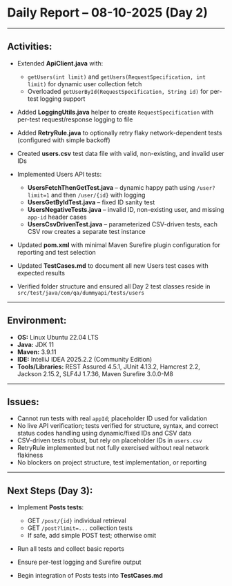 # Daily Report – 08-10-2025 (Day 2)

---

## Activities:

* Extended **ApiClient.java** with:

    * `getUsers(int limit)` and `getUsers(RequestSpecification, int limit)` for dynamic user collection fetch
    * Overloaded `getUserById(RequestSpecification, String id)` for per-test logging support
* Added **LoggingUtils.java** helper to create `RequestSpecification` with per-test request/response logging to file
* Added **RetryRule.java** to optionally retry flaky network-dependent tests (configured with simple backoff)
* Created **users.csv** test data file with valid, non-existing, and invalid user IDs
* Implemented Users API tests:

    * **UsersFetchThenGetTest.java** – dynamic happy path using `/user?limit=1` and then `/user/{id}` with logging
    * **UsersGetByIdTest.java** – fixed ID sanity test
    * **UsersNegativeTests.java** – invalid ID, non-existing user, and missing `app-id` header cases
    * **UsersCsvDrivenTest.java** – parameterized CSV-driven tests, each CSV row creates a separate test instance
* Updated **pom.xml** with minimal Maven Surefire plugin configuration for reporting and test selection
* Updated **TestCases.md** to document all new Users test cases with expected results
* Verified folder structure and ensured all Day 2 test classes reside in `src/test/java/com/qa/dummyapi/tests/users`

---

## Environment:

* **OS:** Linux Ubuntu 22.04 LTS
* **Java:** JDK 11
* **Maven:** 3.9.11
* **IDE:** IntelliJ IDEA 2025.2.2 (Community Edition)
* **Tools/Libraries:** REST Assured 4.5.1, JUnit 4.13.2, Hamcrest 2.2, Jackson 2.15.2, SLF4J 1.7.36, Maven Surefire 3.0.0-M8

---

## Issues:

* Cannot run tests with real `appId`; placeholder ID used for validation
* No live API verification; tests verified for structure, syntax, and correct status codes handling using dynamic/fixed IDs and CSV data
* CSV-driven tests robust, but rely on placeholder IDs in `users.csv`
* RetryRule implemented but not fully exercised without real network flakiness
* No blockers on project structure, test implementation, or reporting

---

## Next Steps (Day 3):

* Implement **Posts tests**:

    * GET `/post/{id}` individual retrieval
    * GET `/post?limit=...` collection tests
    * If safe, add simple POST test; otherwise omit
* Run all tests and collect basic reports
* Ensure per-test logging and Surefire output
* Begin integration of Posts tests into **TestCases.md**
